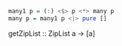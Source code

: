 ```haskell
many1 p = (:) <$> p <*> many p
many p = many1 p <|> pure []
```

getZipList :: ZipList a -> [a]